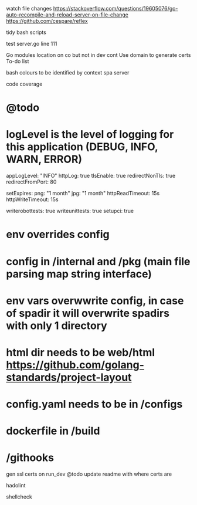 

watch file changes
https://stackoverflow.com/questions/19605076/go-auto-recompile-and-reload-server-on-file-change
https://github.com/cespare/reflex


tidy bash scripts

test server.go line 111

Go modules location on co but not in dev cont
Use domain to generate certs
To-do list


bash colours to be identified by context spa server


code coverage


# @todo
# logLevel is the level of logging for this application (DEBUG, INFO, WARN, ERROR)
appLogLevel: "INFO"
httpLog: true
tlsEnable: true
redirectNonTls: true
redirectFromPort: 80


setExpires:
  png: "1 month"
  jpg: "1 month"
httpReadTimeout: 15s
httpWriteTimeout: 15s


writerobottests: true
writeunittests: true
setupci: true



# env overrides config
# config in /internal  and /pkg (main file parsing map string interface)
# env vars overwwrite config, in case of spadir it will overwrite spadirs with only 1 directory
# html dir needs to be web/html https://github.com/golang-standards/project-layout
# config.yaml needs to be in /configs
# dockerfile in /build
# /githooks

gen ssl certs on run_dev
@todo update readme with where certs are


hadolint

shellcheck

